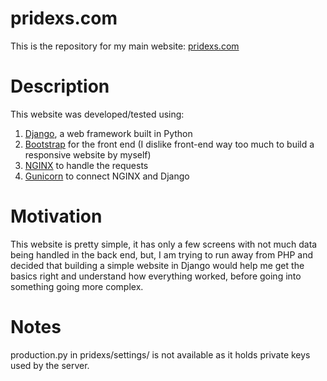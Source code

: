 # pridexs.com
This is the repository for my main website: [pridexs.com](https://pridexs.com)  

# Description
This website was developed/tested using:
1. [Django](https://www.djangoproject.com/), a web framework built in Python
2. [Bootstrap](http://getbootstrap.com/) for the front end (I dislike front-end way too much to build a responsive website by myself)  
3. [NGINX](https://www.nginx.com/) to handle the requests
4. [Gunicorn](http://gunicorn.org/) to connect NGINX and Django

# Motivation
This website is pretty simple, it has only a few screens with not much data being handled in the back end, but, I am trying to run away from PHP and decided that building a simple website in Django would help me get the basics right and understand how everything worked, before going into something going more complex.

# Notes
production.py in pridexs/settings/ is not available as it holds private keys used by the server.
